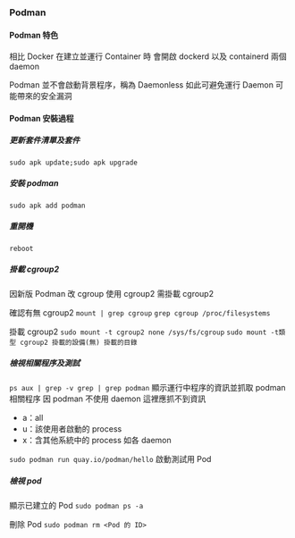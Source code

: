 ### Podman

#### Podman 特色

相比 Docker 在建立並運行 Container 時
會開啟 dockerd 以及 containerd 兩個 daemon

Podman 並不會啟動背景程序，稱為 Daemonless
如此可避免運行 Daemon 可能帶來的安全漏洞

#### Podman 安裝過程

##### 更新套件清單及套件

`sudo apk update;sudo apk upgrade`

##### 安裝 podman

`sudo apk add podman`

##### 重開機

`reboot`

##### 掛載 cgroup2

因新版 Podman 改 cgroup 使用 cgroup2
需掛載 cgroup2

確認有無 cgroup2
`mount | grep cgroup`
`grep cgroup /proc/filesystems`

掛載 cgroup2
`sudo mount -t cgroup2 none /sys/fs/cgroup`
`sudo mount -t類型 cgroup2 掛載的設備(無) 掛載的目錄`

##### 檢視相關程序及測試

`ps aux | grep -v grep | grep podman`
顯示運行中程序的資訊並抓取 podman 相關程序
因 podman 不使用 daemon
這裡應抓不到資訊
 - a：all
 - u：該使用者啟動的 process
 - x：含其他系統中的 process 如各 daemon

`sudo podman run quay.io/podman/hello`
啟動測試用 Pod

##### 檢視 pod

顯示已建立的 Pod
`sudo podman ps -a`

刪除 Pod
`sudo podman rm <Pod 的 ID>`